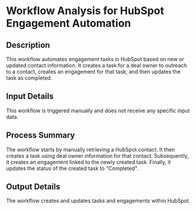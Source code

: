 # Workflow Analysis for HubSpot Engagement Automation

## Description
This workflow automates engagement tasks in HubSpot based on new or updated contact information. It creates a task for a deal owner to outreach to a contact, creates an engagement for that task, and then updates the task as completed.

## Input Details
This workflow is triggered manually and does not receive any specific input data.

## Process Summary
The workflow starts by manually retrieving a HubSpot contact. It then creates a task using deal owner information for that contact. Subsequently, it creates an engagement linked to the newly created task. Finally, it updates the status of the created task to "Completed".

## Output Details
The workflow creates and updates tasks and engagements within HubSpot.
